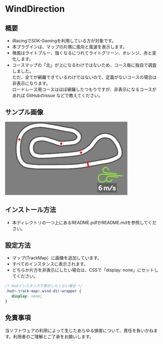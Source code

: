 WindDirection
==================

概要
------------
* iRacingでSDK-Gamingを利用している方が対象です。
* 本プラグインは、マップの片隅に風向と風速を表示します。
* 微風はライトブルー、強くなるにつれてライトグリーン、オレンジ、赤と変化します。
* コースマップの「北」が上になるわけではないため、コース毎に独自で調査しました。  
ただ、全てが網羅できているわけではないので、定義がないコースの場合は非表示になります。  
ロードレース用コースはほぼ網羅したつもりですが、非表示になるコースがあれば GitHubのIssue などで教えてください。

サンプル画像
------------
![Wind direction sample](../../images/07_wind_direction.png)

インストール方法
------------
* 本ディレクトリの一つ上にあるREADME.pdfかREADME.mdを参照してください。

設定方法
------------
* マップ(TrackMap）に画像を追加しています。
* すべてのインスタンスに表示されます。
* どちらか片方を非表示にしたい場合は、CSSで「display: none」にセットしてください。
```css
/* Hudインスタンスで表示したくない場合 */
.hud>.track-map>.wind-dir-wrapper {
   display: none; 
}
```

免責事項
------------
当ソフトウェアの利用によって生じたあらゆる損害について、責任を負いかねます。利用者のご理解とご了承をお願いします。
